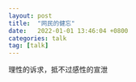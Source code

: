 ```yaml
---
layout: post
title:  "网民的健忘"
date:   2022-01-01 13:46:04 +0800
categories: talk
tag: [talk]
---
```



<!-- more -->


理性的诉求，抵不过感性的宣泄
